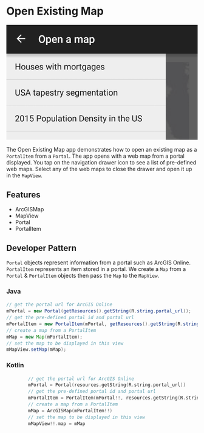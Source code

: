 # Open Existing Map

![Open Existing Map App](open-existing-map.png)

The Open Existing Map app demonstrates how to open an existing map as a ```PortalItem``` from a ```Portal```. The app opens with a web map from a portal displayed.  You tap on the navigation drawer icon to see a list of pre-defined web maps.  Select any of the web maps to close the drawer and open it up in the ```MapView```.

## Features
* ArcGISMap
* MapView
* Portal
* PortalItem

## Developer Pattern
```Portal``` objects represent information from a portal such as ArcGIS Online.  ```PortalItem``` represents an item stored in a portal.  We create a ```Map``` from a ```Portal``` & ```PortalItem``` objects then pass the ```Map``` to the ```MapView```.

### Java
```java
// get the portal url for ArcGIS Online
mPortal = new Portal(getResources().getString(R.string.portal_url));
// get the pre-defined portal id and portal url
mPortalItem = new PortalItem(mPortal, getResources().getString(R.string.webmap_houses_with_mortgages_id));
// create a map from a PortalItem
mMap = new Map(mPortalItem);
// set the map to be displayed in this view
mMapView.setMap(mMap);
```

### Kotlin
```kotlin
        // get the portal url for ArcGIS Online
        mPortal = Portal(resources.getString(R.string.portal_url))
        // get the pre-defined portal id and portal url
        mPortalItem = PortalItem(mPortal!!, resources.getString(R.string.webmap_houses_with_mortgages_id))
        // create a map from a PortalItem
        mMap = ArcGISMap(mPortalItem!!)
        // set the map to be displayed in this view
        mMapView!!.map = mMap
```